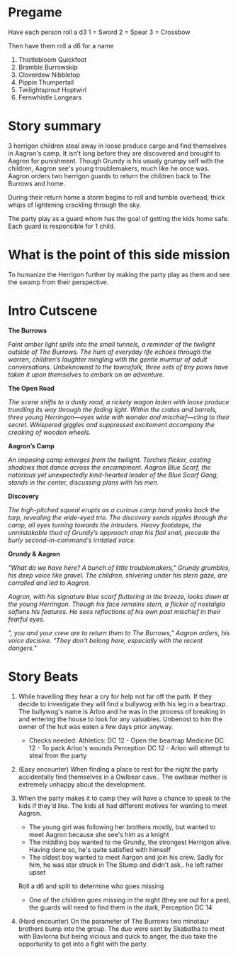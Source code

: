 # Pregame
Have each person roll a d3
1 = Sword
2 = Spear
3 = Crossbow

Then have them roll a d6 for a name
1. Thistlebloom Quickfoot
2. Bramble Burrowskip
3. Cloverdew Nibbletop
4. Pippin Thumpertail
5. Twilightsprout Hoptwirl
6. Fernwhistle Longears

# Story summary
3 herrigon children steal away in loose produce cargo and find themselves in Aagron's camp. It isn't long before they are discovered and brought to Aagron for punishment. Though Grundy is his usualy grumpy self with the children, Aagron see's young troublemakers, much like he once was. Aagron orders two herrigon guards to return the children back to The Burrows and home.

During their return home a storm begins to roll and tumble overhead, thick whips of lightening crackling through the sky.

The party play as a guard whom has the goal of getting the kids home safe. Each guard is responsible for 1 child.

# What is the point of this side mission
To humanize the Herrigon further by making the party play as them and see the swamp from their perspective.


# Intro Cutscene
**The Burrows**

*Faint amber light spills into the small tunnels, a reminder of the twilight outside of The Burrows. The hum of everyday life echoes through the warren, children’s laughter mingling with the gentle murmur of adult conversations. Unbeknownst to the townsfolk, three sets of tiny paws have taken it upon themselves to embark on an adventure.*

**The Open Road**

*The scene shifts to a dusty road, a rickety wagon laden with loose produce trundling its way through the fading light. Within the crates and barrels, three young Herringon—eyes wide with wonder and mischief—cling to their secret. Whispered giggles and suppressed excitement accompany the creaking of wooden wheels.*

**Aagron’s Camp**

*An imposing camp emerges from the twilight. Torches flicker, casting shadows that dance across the encampment. Aagron Blue Scarf, the notorious yet unexpectedly kind-hearted leader of the Blue Scarf Gang, stands in the center, discussing plans with his men.*

**Discovery**

*The high-pitched squeal erupts as a curious camp hand yanks back the tarp, revealing the wide-eyed trio. The discovery sends ripples through the camp, all eyes turning towards the intruders. Heavy footsteps, the unmistakable thud of Grundy’s approach atop his flail snail, precede the burly second-in-command's irritated voice.*

**Grundy & Aagron**

*"What do we have here? A bunch of little troublemakers," Grundy grumbles, his deep voice like gravel. The children, shivering under his stern gaze, are corralled and led to Aagron.*

*Aagron, with his signature blue scarf fluttering in the breeze, looks down at the young Herringon. Though his face remains stern, a flicker of nostalgia softens his features. He sees reflections of his own past mischief in their fearful eyes.*

*"<Name>, you and your crew are to return them to The Burrows," Aagron orders, his voice decisive. "They don't belong here, especially with the recent dangers."*

# Story Beats
1. While travelling they hear a cry for help not far off the path. If they decide to investigate they will find a bullywog with his leg in a beartrap. The bullywog's name is Arloo and he was in the process of breaking in and entering the house to look for any valuables. Unbenost to him the owner of the hut was eaten a few days prior anyway. 
    - Checks needed: 
        Athletics: DC 12 - Open the beartrap
        Medicine DC 12 - To pack Arloo's wounds
        Perception DC 12 - Arloo will attempt to steal from the party

2. (Easy encounter) When finding a place to rest for the night the party accidentally find themselves in a Owlbear cave.. The owlbear mother is extremely unhappy about the development.

3. When the party makes it to camp they will have a chance to speak to the kids if they'd like. The kids all had different motives for wanting to meet Aagron.
    - The young girl was following her brothers mostly, but wanted to meet Aagron because she see's him as a knight
    - The middling boy wanted to me Grundy, the strongest Herrigon alive. Having done so, he's quite satisfied with himself
    - The oldest boy wanted to meet Aargon and join his crew. Sadly for him, he was star struck in The Stump and didn't ask.. he left rather upset

    Roll a d6 and split to determine who goes missing
    - One of the children goes missing in the night (they are out for a pee), the guards will need to find them in the dark, Perception DC 14

4. (Hard encounter) On the parameter of The Burrows two minotaur brothers bump into the group. The duo were sent by Skabatha to meet with Bavlorna but being vicious and quick to anger, the duo take the opportunity to get into a fight with the party.